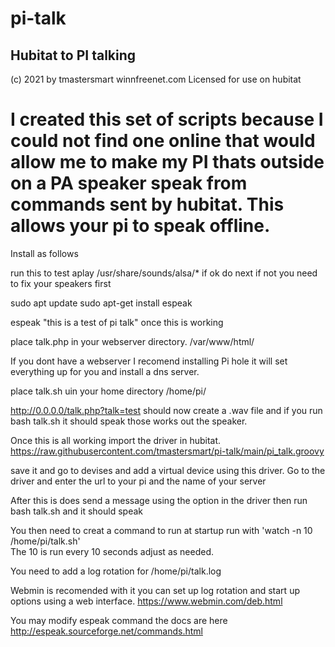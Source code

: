 # pi-talk
Hubitat to PI talking 
----------------------------------------------------------------------------------------
(c) 2021 by tmastersmart winnfreenet.com
Licensed for use on hubitat

I created this set of scripts because I could not find one online that would allow
me to make my PI thats outside on a PA speaker speak from commands sent by hubitat.
This allows your pi to speak offline. 
=========================================================================================


Install as follows

run this to test
aplay /usr/share/sounds/alsa/*
if ok do next if not you need to fix your speakers first

sudo apt update
sudo apt-get install espeak

espeak "this is a test of pi talk" 
once this is working


place talk.php in your webserver directory. 
/var/www/html/

If you dont have a webserver I recomend installing Pi hole it will set everything up for you and install a dns server. 

place talk.sh uin your home directory
/home/pi/

http://0.0.0.0/talk.php?talk=test should now create a .wav file and if you run
bash talk.sh   it should speak those works out the speaker.

Once this is all working import the driver in hubitat.
https://raw.githubusercontent.com/tmastersmart/pi-talk/main/pi_talk.groovy

save it and go to devises and add a virtual device using this driver.
Go to the driver and enter the url to your pi and the name of your server 

After this is does send a message using the option in the driver then run
bash talk.sh  and it should speak

You then need to creat a command to run at startup 
run with 'watch -n 10 /home/pi/talk.sh'      
The 10 is run every 10 seconds adjust as needed. 

You need to add a log rotation for /home/pi/talk.log

Webmin is recomended with it you can set up log rotation and start up options using a web interface. 
https://www.webmin.com/deb.html



You may modify espeak command the docs are here
http://espeak.sourceforge.net/commands.html






